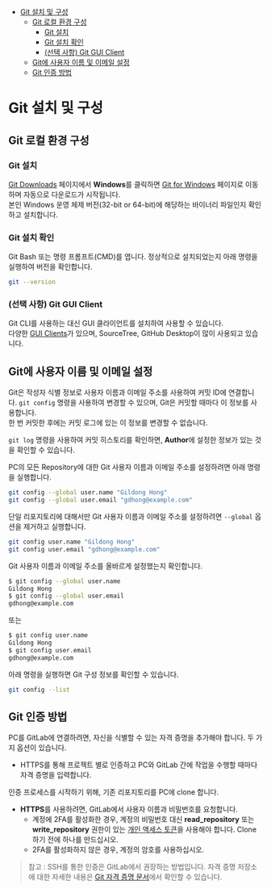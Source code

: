 - [Git 설치 및 구성](#git-설치-및-구성)
  - [Git 로컬 환경 구성](#git-로컬-환경-구성)
    - [Git 설치](#git-설치)
    - [Git 설치 확인](#git-설치-확인)
    - [(선택 사항) Git GUI Client](#선택-사항-git-gui-client)
  - [Git에 사용자 이름 및 이메일 설정](#git에-사용자-이름-및-이메일-설정)
  - [Git 인증 방법](#git-인증-방법)

# Git 설치 및 구성

## Git 로컬 환경 구성

### Git 설치

[Git Downloads](https://git-scm.com/downloads) 페이지에서 **Windows**를 클릭하면 [Git for Windows](https://git-scm.com/download/win) 페이지로 이동하며 자동으로 다운로드가 시작됩니다.  
본인 Windows 운영 체제 버전(32-bit or 64-bit)에 해당하는 바이너리 파일인지 확인하고 설치합니다.

### Git 설치 확인

Git Bash 또는 명령 프롬프트(CMD)를 엽니다.
정상적으로 설치되었는지 아래 명령을 실행하여 버전을 확인합니다.

```bash
git --version
```

### (선택 사항) Git GUI Client

Git CLI를 사용하는 대신 GUI 클라이언트를 설치하여 사용할 수 있습니다.  
다양한 [GUI Clients](https://git-scm.com/downloads/guis)가 있으며, SourceTree, GitHub Desktop이 많이 사용되고 있습니다.


## Git에 사용자 이름 및 이메일 설정

Git은 작성자 식별 정보로 사용자 이름과 이메일 주소를 사용하여 커밋 ID에 연결합니다.
`git config` 명령을 사용하여 변경할 수 있으며, Git은 커밋할 때마다 이 정보를 사용합니다.  
한 번 커밋한 후에는 커밋 로그에 있는 이 정보를 변경할 수 없습니다.

`git log` 명령을 사용하여 커밋 히스토리를 확인하면, **Author**에 설정한 정보가 있는 것을 확인할 수 있습니다.

PC의 모든 Repository에 대한 Git 사용자 이름과 이메일 주소를 설정하려면 아래 명령을 실행합니다.

```bash
git config --global user.name "Gildong Hong"
git config --global user.email "gdhong@example.com"
```

단일 리포지토리에 대해서만 Git 사용자 이름과 이메일 주소를 설정하려면 `--global` 옵션을 제거하고 실행합니다.

```bash
git config user.name "Gildong Hong"
git config user.email "gdhong@example.com"
```

Git 사용자 이름과 이메일 주소를 올바르게 설정했는지 확인합니다.

```bash
$ git config --global user.name
Gildong Hong
$ git config --global user.email
gdhong@example.com
```

또는

```bash
$ git config user.name
Gildong Hong
$ git config user.email
gdhong@example.com
```

아래 명령을 실행하면 Git 구성 정보를 확인할 수 있습니다.

```bash
git config --list
```

## Git 인증 방법

PC를 GitLab에 연결하려면, 자신을 식별할 수 있는 자격 증명을 추가해야 합니다. 두 가지 옵션이 있습니다.

* HTTPS를 통해 프로젝트 별로 인증하고 PC와 GitLab 간에 작업을 수행할 때마다 자격 증명을 입력합니다.

인증 프로세스를 시작하기 위해, 기존 리포지토리를 PC에 clone 합니다.

* **HTTPS**를 사용하려면, GitLab에서 사용자 이름과 비밀번호를 요청합니다.
  * 계정에 2FA를 활성화한 경우, 계정의 비밀번호 대신 **read_repository** 또는 **write_repository** 권한이 있는 [개인 액세스 토큰](https://docs.gitlab.com/ee/user/profile/personal_access_tokens.html)을 사용해야 합니다. Clone 하기 전에 하나를 만드십시오.
  * 2FA를 활성화하지 않은 경우, 계정의 암호를 사용하십시오.

> 참고 : SSH를 통한 인증은 GitLab에서 권장하는 방법입니다. 자격 증명 저장소에 대한 자세한 내용은 [Git 자격 증명 문서](https://git-scm.com/book/en/v2/Git-Tools-Credential-Storage)에서 확인할 수 있습니다.
